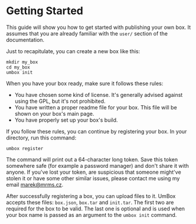 # Getting Started

This guide will show you how to get started with publishing your own box.
It assumes that you are already familiar with the `user/` section of the
documentation.

Just to recapitulate, you can create a new box like this:

```
mkdir my_box
cd my_box
umbox init
```

When you have your box ready, make sure it follows these rules:

- You have chosen some kind of license. It's generally advised against using the GPL, but it's
  not prohibited.
- You have written a proper readme file for your box. This file will be shown on your
  box's main page.
- You have properly set up your box's build.

If you follow these rules, you can continue by registering your box. In your
directory, run this command:

```
umbox register
```

The command will print out a 64-character long token. Save this token somewhere
safe (for example a password manager) and don't share it with anyone. If you've
lost your token, are suspicious that someone might've stolen it or have some
other similar issues, please contact me using my email
[marek@mrms.cz](mailto:marek@mrms.cz).

After successfully registering a box, you can upload files to it. UmBox accepts
these files: `box.json`, `box.tar` and `init.tar`. The first two are required
for the box to be valid. The last one is optional and is used when your box name
is passed as an argument to the `umbox init` command.

